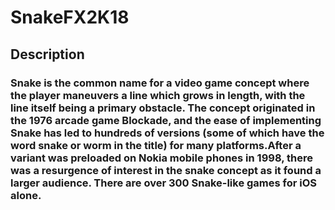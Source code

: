 # SnakeFX2K18
## Description
### Snake is the common name for a video game concept where the player maneuvers a line which grows in length, with the line itself being a primary obstacle. The concept originated in the 1976 arcade game Blockade, and the ease of implementing Snake has led to hundreds of versions (some of which have the word snake or worm in the title) for many platforms.After a variant was preloaded on Nokia mobile phones in 1998, there was a resurgence of interest in the snake concept as it found a larger audience. There are over 300 Snake-like games for iOS alone.